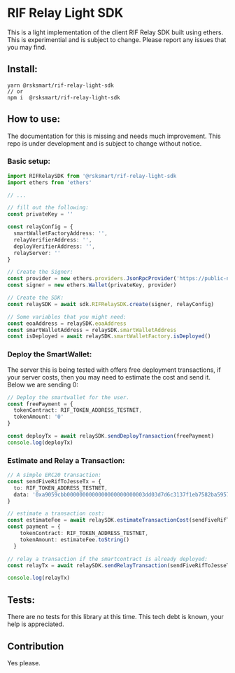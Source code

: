 # RIF Relay Light SDK

This is a light implementation of the client RIF Relay SDK built using ethers. This is experimential and is subject to change. Please report any issues that you may find.

## Install:

```
yarn @rsksmart/rif-relay-light-sdk
// or
npm i  @rsksmart/rif-relay-light-sdk
```

## How to use:

The documentation for this is missing and needs much improvement. This repo is under development and is subject to change without notice.

### Basic setup:

```ts
import RIFRelaySDK from '@rsksmart/rif-relay-light-sdk
import ethers from 'ethers'

// ...

// fill out the following:
const privateKey = ''

const relayConfig = {
  smartWalletFactoryAddress: '',
  relayVerifierAddress: '',
  deployVerifierAddress: '',
  relayServer: ''
}

// Create the Signer: 
const provider = new ethers.providers.JsonRpcProvider('https://public-node.testnet.rsk.co')
const signer = new ethers.Wallet(privateKey, provider)

// Create the SDK:
const relaySDK = await sdk.RIFRelaySDK.create(signer, relayConfig)

// Some variables that you might need:
const eoaAddress = relaySDK.eoaAddress
const smartWalletAddress = relaySDK.smartWalletAddress
const isDeployed = await relaySDK.smartWalletFactory.isDeployed()
```

### Deploy the SmartWallet:

The server this is being tested with offers free deployment transactions, if your server costs, then you may need to estimate the cost and send it. Below we are sending 0:

```ts
// Deploy the smartwallet for the user.
const freePayment = {
  tokenContract: RIF_TOKEN_ADDRESS_TESTNET,
  tokenAmount: '0'
}

const deployTx = await relaySDK.sendDeployTransaction(freePayment)
console.log(deployTx)
```

### Estimate and Relay a Transaction:

```ts
// A simple ERC20 transaction:
const sendFiveRifToJesseTx = {
  to: RIF_TOKEN_ADDRESS_TESTNET,
  data: '0xa9059cbb0000000000000000000000003dd03d7d6c3137f1eb7582ba5957b8a2e26f304a0000000000000000000000000000000000000000000000004563918244f40000'
}

// estimate a transaction cost:
const estimateFee = await relaySDK.estimateTransactionCost(sendFiveRifToJesseTx, RIF_TOKEN_ADDRESS_TESTNET)
const payment = {
    tokenContract: RIF_TOKEN_ADDRESS_TESTNET,
    tokenAmount: estimateFee.toString()
  }

// relay a transaction if the smartcontract is already deployed:
const relayTx = await relaySDK.sendRelayTransaction(sendFiveRifToJesseTx, payment)

console.log(relayTx)
```

## Tests:

There are no tests for this library at this time. This tech debt is known, your help is appreciated.

## Contribution

Yes please.
